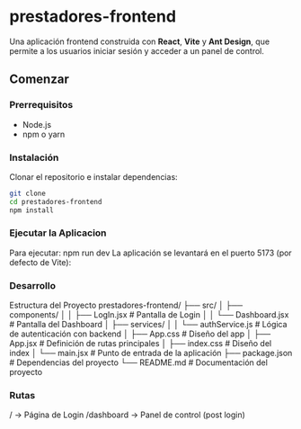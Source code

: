 # prestadores-frontend
Una aplicación frontend construida con **React**, **Vite** y **Ant Design**, que permite a los usuarios iniciar sesión y acceder a un panel de control.  

## Comenzar

### Prerrequisitos
- Node.js 
- npm o yarn

### Instalación
Clonar el repositorio e instalar dependencias:

```bash
git clone
cd prestadores-frontend
npm install

```
### Ejecutar la Aplicacion
Para ejecutar: npm run dev
La aplicación se levantará en el puerto 5173 (por defecto de Vite):

### Desarrollo
Estructura del Proyecto
prestadores-frontend/
├── src/
│   ├── components/
│   │   ├── LogIn.jsx          # Pantalla de Login 
│   │   └── Dashboard.jsx      # Pantalla del Dashboard
│   ├── services/
│   │   └── authService.js     # Lógica de autenticación con backend
│   ├── App.css                # Diseño del app
│   ├── App.jsx                # Definición de rutas principales
│   ├── index.css              # Diseño del index
│   └── main.jsx               # Punto de entrada de la aplicación
├── package.json               # Dependencias del proyecto
└── README.md                  # Documentación del proyecto

### Rutas
/ → Página de Login
/dashboard → Panel de control (post login)